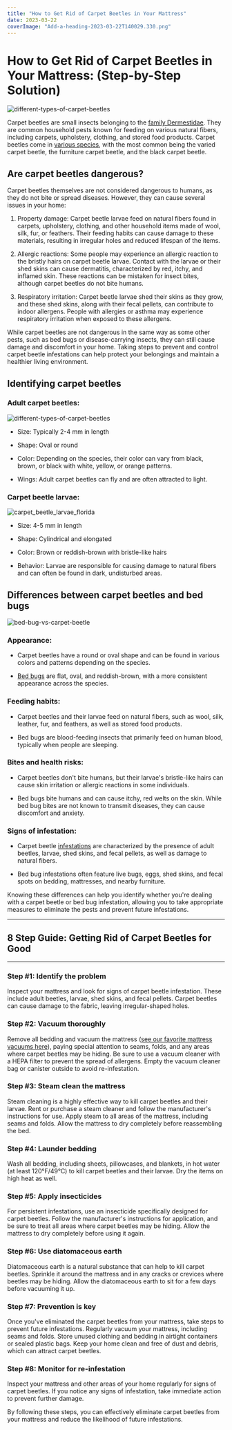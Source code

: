 ```yaml
---
title: "How to Get Rid of Carpet Beetles in Your Mattress"
date: 2023-03-22
coverImage: "Add-a-heading-2023-03-22T140029.330.png"
---
```


# How to Get Rid of Carpet Beetles in Your Mattress: (Step-by-Step Solution)

![different-types-of-carpet-beetles](images/Signs-of-Carpet-Beetles-in-a-Mattress.webp)

Carpet beetles are small insects belonging to the [family Dermestidae](https://bugguide.net/node/view/6448). They are common household pests known for feeding on various natural fibers, including carpets, upholstery, clothing, and stored food products. Carpet beetles come in [various species](https://ipm.ucanr.edu/PMG/PESTNOTES/pn7436.html#:~:text=In%20California%2C%203%20species%20of,carpet%20beetle%20\(Attagenus%20unicolor\).), with the most common being the varied carpet beetle, the furniture carpet beetle, and the black carpet beetle.

## Are carpet beetles dangerous?

Carpet beetles themselves are not considered dangerous to humans, as they do not bite or spread diseases. However, they can cause several issues in your home:

1. Property damage: Carpet beetle larvae feed on natural fibers found in carpets, upholstery, clothing, and other household items made of wool, silk, fur, or feathers. Their feeding habits can cause damage to these materials, resulting in irregular holes and reduced lifespan of the items.

3. Allergic reactions: Some people may experience an allergic reaction to the bristly hairs on carpet beetle larvae. Contact with the larvae or their shed skins can cause dermatitis, characterized by red, itchy, and inflamed skin. These reactions can be mistaken for insect bites, although carpet beetles do not bite humans.

5. Respiratory irritation: Carpet beetle larvae shed their skins as they grow, and these shed skins, along with their fecal pellets, can contribute to indoor allergens. People with allergies or asthma may experience respiratory irritation when exposed to these allergens.

While carpet beetles are not dangerous in the same way as some other pests, such as bed bugs or disease-carrying insects, they can still cause damage and discomfort in your home. Taking steps to prevent and control carpet beetle infestations can help protect your belongings and maintain a healthier living environment.

## Identifying carpet beetles

### Adult carpet beetles:

![different-types-of-carpet-beetles](images/Signs-of-Carpet-Beetles-in-a-Mattress.webp)

- Size: Typically 2-4 mm in length

- Shape: Oval or round

- Color: Depending on the species, their color can vary from black, brown, or black with white, yellow, or orange patterns.

- Wings: Adult carpet beetles can fly and are often attracted to light.

### Carpet beetle larvae:

![carpet_beetle_larvae_florida](images/carpet_beetle_larvae_florida.jpeg)

- Size: 4-5 mm in length

- Shape: Cylindrical and elongated

- Color: Brown or reddish-brown with bristle-like hairs

- Behavior: Larvae are responsible for causing damage to natural fibers and can often be found in dark, undisturbed areas.

## Differences between carpet beetles and bed bugs

![bed-bug-vs-carpet-beetle](images/Add-a-heading-2023-03-22T134930.843-1024x819.png)

### Appearance:

- Carpet beetles have a round or oval shape and can be found in various colors and patterns depending on the species.

- [Bed bugs](https://www.webmd.com/skin-problems-and-treatments/guide/bedbugs-infestation) are flat, oval, and reddish-brown, with a more consistent appearance across the species.

### Feeding habits:

- Carpet beetles and their larvae feed on natural fibers, such as wool, silk, leather, fur, and feathers, as well as stored food products.

- Bed bugs are blood-feeding insects that primarily feed on human blood, typically when people are sleeping.

### Bites and health risks:

- Carpet beetles don't bite humans, but their larvae's bristle-like hairs can cause skin irritation or allergic reactions in some individuals.

- Bed bugs bite humans and can cause itchy, red welts on the skin. While bed bug bites are not known to transmit diseases, they can cause discomfort and anxiety.

### Signs of infestation:

- Carpet beetle [infestations](https://entomology.ca.uky.edu/ef601) are characterized by the presence of adult beetles, larvae, shed skins, and fecal pellets, as well as damage to natural fibers.

- Bed bug infestations often feature live bugs, eggs, shed skins, and fecal spots on bedding, mattresses, and nearby furniture.

Knowing these differences can help you identify whether you're dealing with a carpet beetle or bed bug infestation, allowing you to take appropriate measures to eliminate the pests and prevent future infestations.

* * *

## 8 Step Guide: Getting Rid of Carpet Beetles for Good

* * *

### Step #1: Identify the problem

Inspect your mattress and look for signs of carpet beetle infestation. These include adult beetles, larvae, shed skins, and fecal pellets. Carpet beetles can cause damage to the fabric, leaving irregular-shaped holes.

### Step #2: Vacuum thoroughly

Remove all bedding and vacuum the mattress ([see our favorite mattress vacuums here](https://www.abedderworld.com/mattress-vacuums.html/)), paying special attention to seams, folds, and any areas where carpet beetles may be hiding. Be sure to use a vacuum cleaner with a HEPA filter to prevent the spread of allergens. Empty the vacuum cleaner bag or canister outside to avoid re-infestation.

### Step #3: Steam clean the mattress

Steam cleaning is a highly effective way to kill carpet beetles and their larvae. Rent or purchase a steam cleaner and follow the manufacturer's instructions for use. Apply steam to all areas of the mattress, including seams and folds. Allow the mattress to dry completely before reassembling the bed.

### Step #4: Launder bedding

Wash all bedding, including sheets, pillowcases, and blankets, in hot water (at least 120°F/49°C) to kill carpet beetles and their larvae. Dry the items on high heat as well.

### Step #5: Apply insecticides

For persistent infestations, use an insecticide specifically designed for carpet beetles. Follow the manufacturer's instructions for application, and be sure to treat all areas where carpet beetles may be hiding. Allow the mattress to dry completely before using it again.

### Step #6: Use diatomaceous earth

Diatomaceous earth is a natural substance that can help to kill carpet beetles. Sprinkle it around the mattress and in any cracks or crevices where beetles may be hiding. Allow the diatomaceous earth to sit for a few days before vacuuming it up.

### Step #7: Prevention is key

Once you've eliminated the carpet beetles from your mattress, take steps to prevent future infestations. Regularly vacuum your mattress, including seams and folds. Store unused clothing and bedding in airtight containers or sealed plastic bags. Keep your home clean and free of dust and debris, which can attract carpet beetles.

### Step #8: Monitor for re-infestation

Inspect your mattress and other areas of your home regularly for signs of carpet beetles. If you notice any signs of infestation, take immediate action to prevent further damage.

By following these steps, you can effectively eliminate carpet beetles from your mattress and reduce the likelihood of future infestations.
